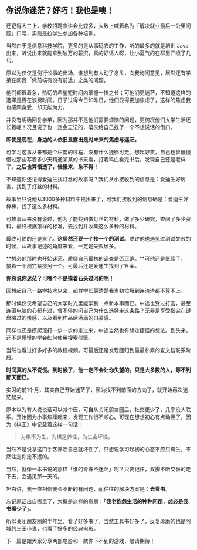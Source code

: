 ## **你说你迷茫？好巧！我也是噢！**

还记得大三上，学校招聘宣讲会比较多，大致上喊着名为「解决就业最后一公里问题」口号，实则是拉学生参加各种培训。

当然由于是信息科技学院，更多的是从事码农的工作，听的最多的就是培训 Java 出来，听说出来就能拿到破万的薪资，真的好诱人呀，让小夏气的在群里开喷了几句。

原以为仅仅是例行公事的出场，谁想到有人动了念头，向我询问意见，居然还有学弟在问我「做前端有没有前途」之类的问题。

他们都很着急，热切的希望短时间内掌握一技之长；可他们更迷茫，不知道这样的选择是否在浪费时间。日子过得今日如昨日，他们显得更加焦虑了，这样的焦虑我也感同身受，却无能为力。

并没有明确回复学弟，因为那并不是他们需要烦恼的问题，更何况他们大学生活还长着呢！况且说了也一定会忘记的，嘻又给自己找了一个不想说话的借口。

**即使是现在，身边的人依旧显露出是对未来的焦虑与迷茫。**

可学习这事从来都是个积累的过程，没有什么捷径可走。想起好笑，自己也曾傻傻借过那些写着多少天精通某某的书来看，打着鸡血看完书后，发现自己还是老样子。**之后也算悟透了，慢慢来，急不得！**

不知道你还记得爱迪生找灯丝的故事吗？我们从小接收到的信息是：爱迪生好厉害，找到了灯丝的材料。

故事里只说他从3000多种材料中找出来了，可我们接收到的信息确是：爱迪生好棒棒，找了这么多材料。

可故事从来没有说过，他为了能找到做灯丝的材料，做了多少研究，查阅了多少资料，最终根据怎样的标准，去找到并收集这么多种的材料。

最终可怕的还是来了。**这居然还要一个接一个的测试**。或许他也遇见过测试失败的时候，从故事记述的角度来看，一定是失败居多。

**想必他那时也开始迷茫，质疑自己最初的调查是否正确。**可他还是继续了，接着一个测完紧接另一个。可最后还是爱迪生找到了答案。

**你总说你迷茫？可哪个不是摸着石头过河的呢！**

回想起自己一路学技术以来，超群学长最清楚我当初垃圾到连渣渣都不算不上。

那时候仅仅希望自己的大学时光里能学到一点新本事而已。中途也受过打击，甚至连砸电脑的心都有过，曾不停的问自己为什么选择走这条路？无非是享受指尖在键盘略过的快感，以及看到作品后满满的自豪感。

同样也还是摸爬滚打一步一步的走过来，中途当然也有想走捷径的想法。到头来，还不是慢慢的学会如何使用搜索引擎。

当然也看过好多好多的教程视频。可最后还是发现回归到最最朴素的查文档联系阶段。

**时间真的从不说慌。到时候了，他一定不会让你失望的。只是大多数的人，等不到那天而已。**

实习的前1个月，其实自己开始迷茫了，因为找不到前面的方向了，就开始再次迷茫起来。

原本以为有人说说话可以减个压，可自从关闭朋友圈后，社交更少了，几乎没人联系。开始因为小事焦躁起来，发现工作很不顺心。可现在想想初心有点动摇了，因为《棋王》中记载着这样一句话：

> 为棋不为生，为棋是养性，为生会坏性。

当然不是说拿这门手艺养活自己就坏性了，只想说学习起初的心态不应只有生，不然注定你走不远的。

当然，就像一本书说的那样「谁的青春不迷茫」呢？只要记住，双脚不断交替的走下去，会遇见那一天的。

坦白讲，我一直相信我会不断的有问题，而往往的解决方案是：**去看书**。

忘记原话出自哪里了，大概是这样的意思：「**我老抱怨生活的种种问题，想必是我书看少了**」。

所以关闭朋友圈的半年里，看了好多书了，当然工具书好多了，反复琢磨的也是阿城的三王小说，也看了好多的经典电影。

下一篇是跟大家分享两部电影和一款你下不到的游戏，敬请期待！

